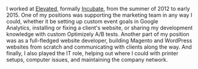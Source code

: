 I worked at [Elevated](http://elevated.com), formally [Incubate](http://www.incubate.com), from the summer of 2012 to early 2015. One of my positions was supporting the marketing team in any way I could, whether it be setting up custom event goals in Google Analytics, installing or fixing a client's website, or sharing my development knowledge with custom Optimizely A/B tests. Another part of my position was as a full-fledged website developer, building Magento and WordPress websites from scratch and communicating with clients along the way. And finally, I also played the IT role, helping out where I could with printer setups, computer issues, and maintaining the company network.

